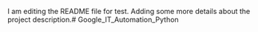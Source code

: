 I am editing the README file for test. Adding some more details about the project description.# Google_IT_Automation_Python

